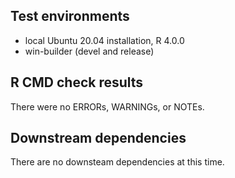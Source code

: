 ## Test environments

* local Ubuntu 20.04 installation, R 4.0.0
* win-builder (devel and release)

## R CMD check results

There were no ERRORs, WARNINGs, or NOTEs. 

## Downstream dependencies

There are no downsteam dependencies at this time.